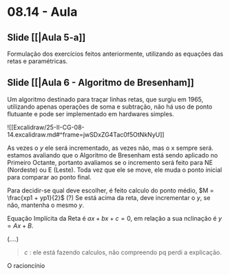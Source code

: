 # 08.14 - Aula

## Slide [[|Aula 5-a]]

Formulação dos exercícios feitos anteriormente, utilizando as equações das retas e paramétricas.

## Slide [[|Aula 6 - Algoritmo de Bresenham]]

Um algoritmo destinado para traçar linhas retas, que surgiu em 1965, utilizando apenas operações de soma e subtração, não há uso de ponto flutuante e pode ser implementado em hardwares simples.

![[Excalidraw/25-II-CG-08-14.excalidraw.md#^frame=jwSDxZG4Tac0f5OtNkNyU]]

As vezes o $y$ ele será incrementado, as vezes não, mas o x sempre será. estamos avaliando que o Algoritmo de Bresenham está sendo aplicado no Primeiro Octante, portanto avaliamos se o incremento será feito para NE (Nordeste) ou E (Leste). Toda vez que ele se move, ele muda o ponto inicial para comparar ao ponto final.

Para decidir-se qual deve escolher, é feito calculo do ponto médio, $M = \frac{xp1 + yp1}{2}$ (?) Se está acima da reta, deve incrementar o $y$, se não, mantenha o mesmo $y$.

Equação Implícita da Reta é $ax + bx + c = 0$, em relação a sua nclinação é $y = Ax + B$.

(....)

> *c* : ele está fazendo calculos, não compreendo pq perdi a explicação.

O racioncínio 